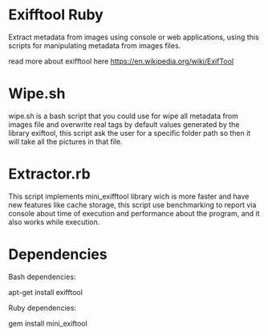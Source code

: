 # Exifftool Ruby

Extract metadata from images using console or web applications, 
using this scripts for manipulating metadata from images files.

read more about exifftool here https://en.wikipedia.org/wiki/ExifTool

# Wipe.sh 

wipe.sh is a bash script that you could use for wipe all metadata from 
images file and overwrite real tags by default values generated by the library
exiftool, this script ask the user for a specific folder path so then it will
take all the pictures in that file.

# Extractor.rb

This script implements mini_exifftool library wich is more faster and have new
features like cache storage,  this script use benchmarking to report via console
about time of execution and performance about the program, and it also works while execution.

# Dependencies 

Bash dependencies:

apt-get install exifftool

Ruby dependencies:

gem install mini_exiftool 






